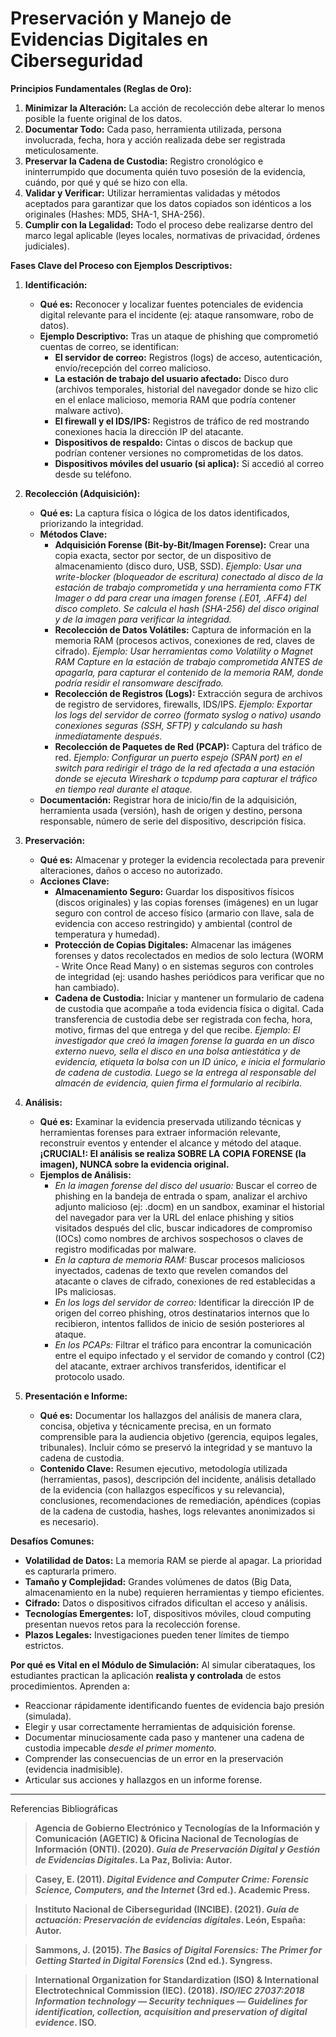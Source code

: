 # Preservación y Manejo de Evidencias Digitales en Ciberseguridad

**Principios Fundamentales (Reglas de Oro):**

1.  **Minimizar la Alteración:** La acción de recolección debe alterar lo menos posible la fuente original de los datos.
2.  **Documentar Todo:** Cada paso, herramienta utilizada, persona involucrada, fecha, hora y acción realizada debe ser registrada meticulosamente.
3.  **Preservar la Cadena de Custodia:** Registro cronológico e ininterrumpido que documenta quién tuvo posesión de la evidencia, cuándo, por qué y qué se hizo con ella.
4.  **Validar y Verificar:** Utilizar herramientas validadas y métodos aceptados para garantizar que los datos copiados son idénticos a los originales (Hashes: MD5, SHA-1, SHA-256).
5.  **Cumplir con la Legalidad:** Todo el proceso debe realizarse dentro del marco legal aplicable (leyes locales, normativas de privacidad, órdenes judiciales).

**Fases Clave del Proceso con Ejemplos Descriptivos:**

1.  **Identificación:**
    *   **Qué es:** Reconocer y localizar fuentes potenciales de evidencia digital relevante para el incidente (ej: ataque ransomware, robo de datos).
    *   **Ejemplo Descriptivo:** Tras un ataque de phishing que comprometió cuentas de correo, se identifican:
        *   **El servidor de correo:** Registros (logs) de acceso, autenticación, envío/recepción del correo malicioso.
        *   **La estación de trabajo del usuario afectado:** Disco duro (archivos temporales, historial del navegador donde se hizo clic en el enlace malicioso, memoria RAM que podría contener malware activo).
        *   **El firewall y el IDS/IPS:** Registros de tráfico de red mostrando conexiones hacia la dirección IP del atacante.
        *   **Dispositivos de respaldo:** Cintas o discos de backup que podrían contener versiones no comprometidas de los datos.
        *   **Dispositivos móviles del usuario (si aplica):** Si accedió al correo desde su teléfono.

2.  **Recolección (Adquisición):**
    *   **Qué es:** La captura física o lógica de los datos identificados, priorizando la integridad.
    *   **Métodos Clave:**
        *   **Adquisición Forense (Bit-by-Bit/Imagen Forense):** Crear una copia exacta, sector por sector, de un dispositivo de almacenamiento (disco duro, USB, SSD). *Ejemplo: Usar una write-blocker (bloqueador de escritura) conectado al disco de la estación de trabajo comprometida y una herramienta como FTK Imager o dd para crear una imagen forense (.E01, .AFF4) del disco completo. Se calcula el hash (SHA-256) del disco original y de la imagen para verificar la integridad.*
        *   **Recolección de Datos Volátiles:** Captura de información en la memoria RAM (procesos activos, conexiones de red, claves de cifrado). *Ejemplo: Usar herramientas como Volatility o Magnet RAM Capture en la estación de trabajo comprometida ANTES de apagarla, para capturar el contenido de la memoria RAM, donde podría residir el ransomware descifrado.*
        *   **Recolección de Registros (Logs):** Extracción segura de archivos de registro de servidores, firewalls, IDS/IPS. *Ejemplo: Exportar los logs del servidor de correo (formato syslog o nativo) usando conexiones seguras (SSH, SFTP) y calculando su hash inmediatamente después.*
        *   **Recolección de Paquetes de Red (PCAP):** Captura del tráfico de red. *Ejemplo: Configurar un puerto espejo (SPAN port) en el switch para redirigir el trágo de la red afectada a una estación donde se ejecuta Wireshark o tcpdump para capturar el tráfico en tiempo real durante el ataque.*
    *   **Documentación:** Registrar hora de inicio/fin de la adquisición, herramienta usada (versión), hash de origen y destino, persona responsable, número de serie del dispositivo, descripción física.

3.  **Preservación:**
    *   **Qué es:** Almacenar y proteger la evidencia recolectada para prevenir alteraciones, daños o acceso no autorizado.
    *   **Acciones Clave:**
        *   **Almacenamiento Seguro:** Guardar los dispositivos físicos (discos originales) y las copias forenses (imágenes) en un lugar seguro con control de acceso físico (armario con llave, sala de evidencia con acceso restringido) y ambiental (control de temperatura y humedad).
        *   **Protección de Copias Digitales:** Almacenar las imágenes forenses y datos recolectados en medios de solo lectura (WORM - Write Once Read Many) o en sistemas seguros con controles de integridad (ej: usando hashes periódicos para verificar que no han cambiado).
        *   **Cadena de Custodia:** Iniciar y mantener un formulario de cadena de custodia que acompañe a toda evidencia física o digital. Cada transferencia de custodia debe ser registrada con fecha, hora, motivo, firmas del que entrega y del que recibe. *Ejemplo: El investigador que creó la imagen forense la guarda en un disco externo nuevo, sella el disco en una bolsa antiestática y de evidencia, etiqueta la bolsa con un ID único, e inicia el formulario de cadena de custodia. Luego se la entrega al responsable del almacén de evidencia, quien firma el formulario al recibirla.*

4.  **Análisis:**
    *   **Qué es:** Examinar la evidencia preservada utilizando técnicas y herramientas forenses para extraer información relevante, reconstruir eventos y entender el alcance y método del ataque. **¡CRUCIAL!: El análisis se realiza SOBRE LA COPIA FORENSE (la imagen), NUNCA sobre la evidencia original.**
    *   **Ejemplos de Análisis:**
        *   *En la imagen forense del disco del usuario:* Buscar el correo de phishing en la bandeja de entrada o spam, analizar el archivo adjunto malicioso (ej: .docm) en un sandbox, examinar el historial del navegador para ver la URL del enlace phishing y sitios visitados después del clic, buscar indicadores de compromiso (IOCs) como nombres de archivos sospechosos o claves de registro modificadas por malware.
        *   *En la captura de memoria RAM:* Buscar procesos maliciosos inyectados, cadenas de texto que revelen comandos del atacante o claves de cifrado, conexiones de red establecidas a IPs maliciosas.
        *   *En los logs del servidor de correo:* Identificar la dirección IP de origen del correo phishing, otros destinatarios internos que lo recibieron, intentos fallidos de inicio de sesión posteriores al ataque.
        *   *En los PCAPs:* Filtrar el tráfico para encontrar la comunicación entre el equipo infectado y el servidor de comando y control (C2) del atacante, extraer archivos transferidos, identificar el protocolo usado.

5.  **Presentación e Informe:**
    *   **Qué es:** Documentar los hallazgos del análisis de manera clara, concisa, objetiva y técnicamente precisa, en un formato comprensible para la audiencia objetivo (gerencia, equipos legales, tribunales). Incluir cómo se preservó la integridad y se mantuvo la cadena de custodia.
    *   **Contenido Clave:** Resumen ejecutivo, metodología utilizada (herramientas, pasos), descripción del incidente, análisis detallado de la evidencia (con hallazgos específicos y su relevancia), conclusiones, recomendaciones de remediación, apéndices (copias de la cadena de custodia, hashes, logs relevantes anonimizados si es necesario).

**Desafíos Comunes:**

*   **Volatilidad de Datos:** La memoria RAM se pierde al apagar. La prioridad es capturarla primero.
*   **Tamaño y Complejidad:** Grandes volúmenes de datos (Big Data, almacenamiento en la nube) requieren herramientas y tiempo eficientes.
*   **Cifrado:** Datos o dispositivos cifrados dificultan el acceso y análisis.
*   **Tecnologías Emergentes:** IoT, dispositivos móviles, cloud computing presentan nuevos retos para la recolección forense.
*   **Plazos Legales:** Investigaciones pueden tener límites de tiempo estrictos.

**Por qué es Vital en el Módulo de Simulación:**
Al simular ciberataques, los estudiantes practican la aplicación **realista y controlada** de estos procedimientos. Aprenden a:
*   Reaccionar rápidamente identificando fuentes de evidencia bajo presión (simulada).
*   Elegir y usar correctamente herramientas de adquisición forense.
*   Documentar minuciosamente cada paso y mantener una cadena de custodia impecable *desde el primer momento*.
*   Comprender las consecuencias de un error en la preservación (evidencia inadmisible).
*   Articular sus acciones y hallazgos en un informe forense.

_______________
Referencias Bibliográficas

> **Agencia de Gobierno Electrónico y Tecnologías de la Información y Comunicación (AGETIC) & Oficina Nacional de Tecnologías de Información (ONTI). (2020). *Guía de Preservación Digital y Gestión de Evidencias Digitales*. La Paz, Bolivia: Autor.**  

> **Casey, E. (2011). *Digital Evidence and Computer Crime: Forensic Science, Computers, and the Internet* (3rd ed.). Academic Press.**  

> **Instituto Nacional de Ciberseguridad (INCIBE). (2021). *Guía de actuación: Preservación de evidencias digitales*. León, España: Autor.**  

> **Sammons, J. (2015). *The Basics of Digital Forensics: The Primer for Getting Started in Digital Forensics* (2nd ed.). Syngress.**  

> **International Organization for Standardization (ISO) & International Electrotechnical Commission (IEC). (2018). *ISO/IEC 27037:2018 Information technology — Security techniques — Guidelines for identification, collection, acquisition and preservation of digital evidence*. ISO.**  
